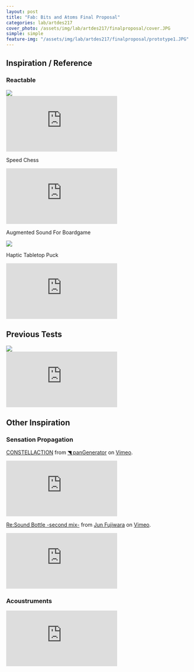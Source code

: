 ```yaml
---
layout: post
title: "Fab: Bits and Atoms Final Proposal"
categories: lab/artdes217
cover_photo: /assets/img/lab/artdes217/finalproposal/cover.JPG
simple: simple
feature-img: "/assets/img/lab/artdes217/finalproposal/prototype1.JPG"
---
```

<h2>Inspiration / Reference</h2>
<h3>Reactable</h3>
<div>
  <img src="{{site.baseurl}}/assets/img/lab/artdes217/finalproposal/reactable.jpg" />
</div>
<div class="video-container">
  <iframe src="https://www.youtube.com/embed/N-_oJSD4ytw" frameborder="0" allowfullscreen></iframe>
</div>

<p>Speed Chess</p>
<div class="video-container">
  <iframe src="https://www.youtube.com/embed/MdWPLKxqcz8" frameborder="0" allowfullscreen></iframe>
</div>

<p>Augmented Sound For Boardgame</p>
<div>
  <img src="{{site.baseurl}}/assets/img/lab/artdes217/finalproposal/augsound.png" />
</div>

<p>Haptic Tabletop Puck</p>
<div class="video-container">
  <iframe src="https://www.youtube.com/embed/jQjG1Wyr8Uk" frameborder="0" allowfullscreen></iframe>
</div>


<h2>Previous Tests</h2>

<div>
  <img src="{{site.baseurl}}/assets/img/lab/artdes217/finalproposal/prototype1.JPG" />
</div>
<div class="video-container">
  <iframe src="https://www.youtube.com/embed/hQyydVfg_4A" frameborder="0" allowfullscreen></iframe>
</div>

<h2>Other Inspiration</h2>
<h3>Sensation Propagation</h3>
<p><a href="https://vimeo.com/76479685">CONSTELLACTION</a> from <a href="https://vimeo.com/pangenerator">◥ panGenerator</a> on <a href="https://vimeo.com">Vimeo</a>.</p>
<div class="video-container">
  <iframe src="https://player.vimeo.com/video/76479685" frameborder="0" webkitallowfullscreen mozallowfullscreen allowfullscreen></iframe>
</div>

<p><a href="https://vimeo.com/63036443">Re:Sound Bottle -second mix-</a> from <a href="https://vimeo.com/user11800720">Jun Fujiwara</a> on <a href="https://vimeo.com">Vimeo</a>.</p>
<div class="video-container">
  <iframe src="https://player.vimeo.com/video/63036443" frameborder="0" webkitallowfullscreen mozallowfullscreen allowfullscreen></iframe>
</div>

<h3>Acoustruments</h3>
<div class="video-container">
  <iframe src="https://player.vimeo.com/video/128641897" frameborder="0" webkitallowfullscreen mozallowfullscreen allowfullscreen></iframe>
</div>
